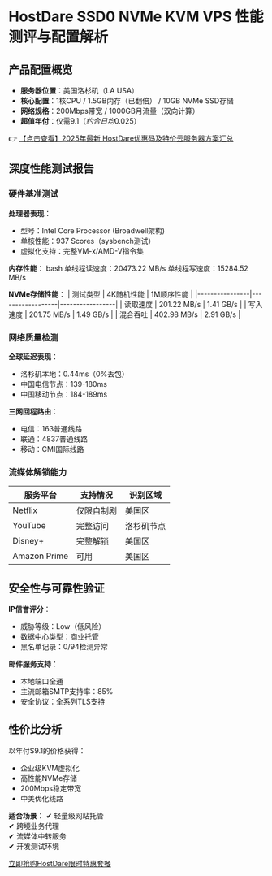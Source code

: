 # HostDare SSD0 NVMe KVM VPS 性能测评与配置解析

## 产品配置概览
- **服务器位置**：美国洛杉矶（LA USA）
- **核心配置**：1核CPU / 1.5GB内存（已翻倍） / 10GB NVMe SSD存储
- **网络规格**：200Mbps带宽 / 1000GB月流量（双向计算）
- **超值年付**：仅需$9.1（约合日均$0.025）

👉 [【点击查看】2025年最新 HostDare优惠码及特价云服务器方案汇总](https://bit.ly/hostdare)

## 深度性能测试报告

### 硬件基准测试
**处理器表现**：
- 型号：Intel Core Processor (Broadwell架构)
- 单核性能：937 Scores（sysbench测试）
- 虚拟化支持：完整VM-x/AMD-V指令集

**内存性能**：
bash
单线程读速度：20473.22 MB/s
单线程写速度：15284.52 MB/s

**NVMe存储性能**：
| 测试类型       | 4K随机性能       | 1M顺序性能      |
|----------------|------------------|-----------------|
| 读取速度       | 201.22 MB/s      | 1.41 GB/s       |
| 写入速度       | 201.75 MB/s      | 1.49 GB/s       |
| 混合吞吐       | 402.98 MB/s      | 2.91 GB/s       |

### 网络质量检测
**全球延迟表现**：
- 洛杉矶本地：0.44ms（0%丢包）
- 中国电信节点：139-180ms
- 中国移动节点：184-189ms

**三网回程路由**：
- 电信：163普通线路
- 联通：4837普通线路
- 移动：CMI国际线路

### 流媒体解锁能力
| 服务平台       | 支持情况         | 识别区域        |
|----------------|------------------|-----------------|
| Netflix        | 仅限自制剧       | 美国区          |
| YouTube        | 完整访问         | 洛杉矶节点      |
| Disney+        | 完整解锁         | 美国区          |
| Amazon Prime   | 可用             | 美国区          |

## 安全性与可靠性验证
**IP信誉评分**：
- 威胁等级：Low（低风险）
- 数据中心类型：商业托管
- 黑名单记录：0/94检测异常

**邮件服务支持**：
- 本地端口全通
- 主流邮箱SMTP支持率：85%
- 安全协议：全系列TLS支持

## 性价比分析
以年付$9.1的价格获得：
- 企业级KVM虚拟化
- 高性能NVMe存储
- 200Mbps稳定带宽
- 中美优化线路

**适合场景**：
✔ 轻量级网站托管  
✔ 跨境业务代理  
✔ 流媒体中转服务  
✔ 开发测试环境  

[立即抢购HostDare限时特惠套餐](https://bit.ly/hostdare)